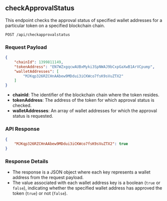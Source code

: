 ## checkApprovalStatus

This endpoint checks the approval status of specified wallet addresses for a particular token on a specified blockchain chain.

`POST /api/checkapprovalstatus`

### Request Payload

```json
{
    "chainId": 1399811149,
    "tokenAddress": "EN7WZxgqcwAUBxMyki3SpNWAJ9bCxpGaXwB1ArVCpump",
    "walletAddresses": [
        "MJKqp326RZCHnAAbew9MDdui3iCKWco7fsK9sVuZTX2"
    ]
}
```

- **chainId**: The identifier of the blockchain chain where the token resides.
- **tokenAddress**: The address of the token for which approval status is checked.
- **walletAddresses**: An array of wallet addresses for which the approval status is requested.

### API Response

```json
{
    "MJKqp326RZCHnAAbew9MDdui3iCKWco7fsK9sVuZTX2": true
}
```

### Response Details

- The response is a JSON object where each key represents a wallet address from the request payload.
- The value associated with each wallet address key is a boolean (`true` or `false`), indicating whether the specified wallet address has approved the token (`true`) or not (`false`).